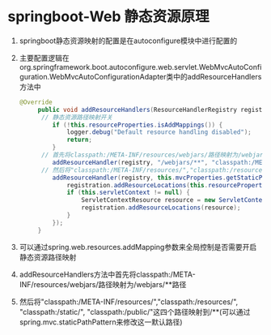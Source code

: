 # springboot-Web 静态资源原理

1. springboot静态资源映射的配置是在autoconfigure模块中进行配置的

2. 主要配置逻辑在org.springframework.boot.autoconfigure.web.servlet.WebMvcAutoConfiguration.WebMvcAutoConfigurationAdapter类中的addResourceHandlers方法中

   ```java
   @Override
   		public void addResourceHandlers(ResourceHandlerRegistry registry) {
         // 静态资源路径映射开关
   			if (!this.resourceProperties.isAddMappings()) {
   				logger.debug("Default resource handling disabled");
   				return;
   			}
         // 首先将classpath:/META-INF/resources/webjars/路径映射为/webjars/**路径
   			addResourceHandler(registry, "/webjars/**", "classpath:/META-INF/resources/webjars/");
         // 然后将"classpath:/META-INF/resources/","classpath:/resources/", "classpath:/static/", "classpath:/public/"这四个路径映射到/**(可以通过spring.mvc.staticPathPattern来修改这一默认路径)
   			addResourceHandler(registry, this.mvcProperties.getStaticPathPattern(), (registration) -> {
   				registration.addResourceLocations(this.resourceProperties.getStaticLocations());
   				if (this.servletContext != null) {
   					ServletContextResource resource = new ServletContextResource(this.servletContext, SERVLET_LOCATION);
   					registration.addResourceLocations(resource);
   				}
   			});
   		}
   ```

   

3. 可以通过spring.web.resources.addMapping参数来全局控制是否需要开启静态资源路径映射

4. addResourceHandlers方法中首先将classpath:/META-INF/resources/webjars/路径映射为/webjars/**路径

5. 然后将"classpath:/META-INF/resources/","classpath:/resources/", "classpath:/static/", "classpath:/public/"这四个路径映射到/**(可以通过spring.mvc.staticPathPattern来修改这一默认路径)